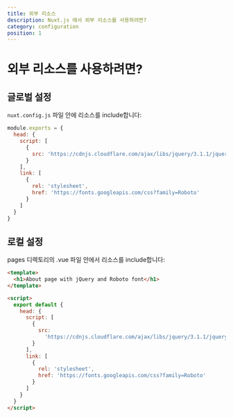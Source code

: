 ```yaml
---
title: 외부 리소스
description: Nuxt.js 에서 외부 리소스를 사용하려면?
category: configuration
position: 1
---
```


# 외부 리소스를 사용하려면?

## 글로벌 설정

<!-- Include your resources in the `nuxt.config.js` file: -->

`nuxt.config.js` 파일 안에 리소스를 include합니다:

```js
module.exports = {
  head: {
    script: [
      {
        src: 'https://cdnjs.cloudflare.com/ajax/libs/jquery/3.1.1/jquery.min.js'
      }
    ],
    link: [
      {
        rel: 'stylesheet',
        href: 'https://fonts.googleapis.com/css?family=Roboto'
      }
    ]
  }
}
```

## 로컬 설정

<!-- Include your resources in your .vue file inside the pages directory: -->

pages 디렉토리의 .vue 파일 안에서 리소스를 include합니다:

```html
<template>
  <h1>About page with jQuery and Roboto font</h1>
</template>

<script>
  export default {
    head: {
      script: [
        {
          src:
            'https://cdnjs.cloudflare.com/ajax/libs/jquery/3.1.1/jquery.min.js'
        }
      ],
      link: [
        {
          rel: 'stylesheet',
          href: 'https://fonts.googleapis.com/css?family=Roboto'
        }
      ]
    }
  }
</script>
```
